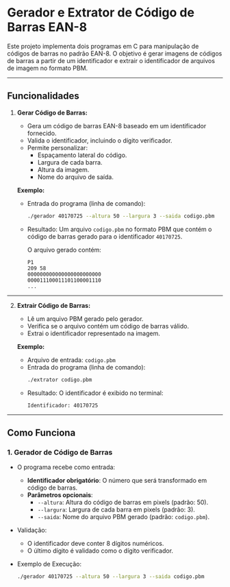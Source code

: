 # Gerador e Extrator de Código de Barras EAN-8

Este projeto implementa dois programas em C para manipulação de códigos de barras no padrão EAN-8. O objetivo é gerar imagens de códigos de barras a partir de um identificador e extrair o identificador de arquivos de imagem no formato PBM.

---

## Funcionalidades

1. **Gerar Código de Barras:**
   - Gera um código de barras EAN-8 baseado em um identificador fornecido.
   - Valida o identificador, incluindo o dígito verificador.
   - Permite personalizar:
     - Espaçamento lateral do código.
     - Largura de cada barra.
     - Altura da imagem.
     - Nome do arquivo de saída.

   **Exemplo:**
   - Entrada do programa (linha de comando):
     ```bash
     ./gerador 40170725 --altura 50 --largura 3 --saida codigo.pbm
     ```
   - Resultado:
     Um arquivo `codigo.pbm` no formato PBM que contém o código de barras gerado para o identificador `40170725`.

     O arquivo gerado contém:
     ```
     P1
     209 58
     000000000000000000000000
     000011100011101100001110
     ...
     ```

---

2. **Extrair Código de Barras:**
   - Lê um arquivo PBM gerado pelo gerador.
   - Verifica se o arquivo contém um código de barras válido.
   - Extrai o identificador representado na imagem.

   **Exemplo:**
   - Arquivo de entrada: `codigo.pbm`
   - Entrada do programa (linha de comando):
     ```bash
     ./extrator codigo.pbm
     ```
   - Resultado:
     O identificador é exibido no terminal:
     ```
     Identificador: 40170725
     ```

---

## Como Funciona

### 1. Gerador de Código de Barras
- O programa recebe como entrada:
  - **Identificador obrigatório**: O número que será transformado em código de barras.
  - **Parâmetros opcionais**:
    - `--altura`: Altura do código de barras em pixels (padrão: 50).
    - `--largura`: Largura de cada barra em pixels (padrão: 3).
    - `--saida`: Nome do arquivo PBM gerado (padrão: `codigo.pbm`).

- Validação:
  - O identificador deve conter 8 dígitos numéricos.
  - O último dígito é validado como o dígito verificador.

- Exemplo de Execução:
  ```bash
  ./gerador 40170725 --altura 50 --largura 3 --saida codigo.pbm
